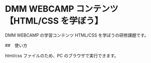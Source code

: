 # DMM WEBCAMP コンテンツ　【HTML/CSS を学ぼう】

DMM WEBCAMP の学習コンテンツ HTML/CSS を学ぼうの研修課題です。

##　使い方

html/css ファイルのため、PC のブラウザで実行できます。
